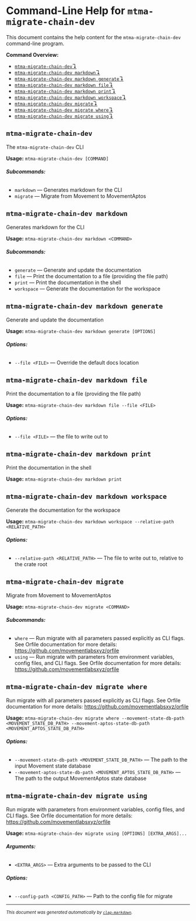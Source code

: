 # Command-Line Help for `mtma-migrate-chain-dev`

This document contains the help content for the `mtma-migrate-chain-dev` command-line program.

**Command Overview:**

* [`mtma-migrate-chain-dev`↴](#mtma-migrate-chain-dev)
* [`mtma-migrate-chain-dev markdown`↴](#mtma-migrate-chain-dev-markdown)
* [`mtma-migrate-chain-dev markdown generate`↴](#mtma-migrate-chain-dev-markdown-generate)
* [`mtma-migrate-chain-dev markdown file`↴](#mtma-migrate-chain-dev-markdown-file)
* [`mtma-migrate-chain-dev markdown print`↴](#mtma-migrate-chain-dev-markdown-print)
* [`mtma-migrate-chain-dev markdown workspace`↴](#mtma-migrate-chain-dev-markdown-workspace)
* [`mtma-migrate-chain-dev migrate`↴](#mtma-migrate-chain-dev-migrate)
* [`mtma-migrate-chain-dev migrate where`↴](#mtma-migrate-chain-dev-migrate-where)
* [`mtma-migrate-chain-dev migrate using`↴](#mtma-migrate-chain-dev-migrate-using)

## `mtma-migrate-chain-dev`

The `mtma-migrate-chain-dev` CLI

**Usage:** `mtma-migrate-chain-dev [COMMAND]`

###### **Subcommands:**

* `markdown` — Generates markdown for the CLI
* `migrate` — Migrate from Movement to MovementAptos



## `mtma-migrate-chain-dev markdown`

Generates markdown for the CLI

**Usage:** `mtma-migrate-chain-dev markdown <COMMAND>`

###### **Subcommands:**

* `generate` — Generate and update the documentation
* `file` — Print the documentation to a file (providing the file path)
* `print` — Print the documentation in the shell
* `workspace` — Generate the documentation for the workspace



## `mtma-migrate-chain-dev markdown generate`

Generate and update the documentation

**Usage:** `mtma-migrate-chain-dev markdown generate [OPTIONS]`

###### **Options:**

* `--file <FILE>` — Override the default docs location



## `mtma-migrate-chain-dev markdown file`

Print the documentation to a file (providing the file path)

**Usage:** `mtma-migrate-chain-dev markdown file --file <FILE>`

###### **Options:**

* `--file <FILE>` — the file to write out to



## `mtma-migrate-chain-dev markdown print`

Print the documentation in the shell

**Usage:** `mtma-migrate-chain-dev markdown print`



## `mtma-migrate-chain-dev markdown workspace`

Generate the documentation for the workspace

**Usage:** `mtma-migrate-chain-dev markdown workspace --relative-path <RELATIVE_PATH>`

###### **Options:**

* `--relative-path <RELATIVE_PATH>` — The file to write out to, relative to the crate root



## `mtma-migrate-chain-dev migrate`

Migrate from Movement to MovementAptos

**Usage:** `mtma-migrate-chain-dev migrate <COMMAND>`

###### **Subcommands:**

* `where` — Run migrate with all parameters passed explicitly as CLI flags. See Orfile documentation for more details: <https://github.com/movementlabsxyz/orfile>
* `using` — Run migrate with parameters from environment variables, config files, and CLI flags. See Orfile documentation for more details: <https://github.com/movementlabsxyz/orfile>



## `mtma-migrate-chain-dev migrate where`

Run migrate with all parameters passed explicitly as CLI flags. See Orfile documentation for more details: <https://github.com/movementlabsxyz/orfile>

**Usage:** `mtma-migrate-chain-dev migrate where --movement-state-db-path <MOVEMENT_STATE_DB_PATH> --movement-aptos-state-db-path <MOVEMENT_APTOS_STATE_DB_PATH>`

###### **Options:**

* `--movement-state-db-path <MOVEMENT_STATE_DB_PATH>` — The path to the input Movement state database
* `--movement-aptos-state-db-path <MOVEMENT_APTOS_STATE_DB_PATH>` — The path to the output MovementAptos state database



## `mtma-migrate-chain-dev migrate using`

Run migrate with parameters from environment variables, config files, and CLI flags. See Orfile documentation for more details: <https://github.com/movementlabsxyz/orfile>

**Usage:** `mtma-migrate-chain-dev migrate using [OPTIONS] [EXTRA_ARGS]...`

###### **Arguments:**

* `<EXTRA_ARGS>` — Extra arguments to be passed to the CLI

###### **Options:**

* `--config-path <CONFIG_PATH>` — Path to the config file for migrate



<hr/>

<small><i>
    This document was generated automatically by
    <a href="https://crates.io/crates/clap-markdown"><code>clap-markdown</code></a>.
</i></small>
